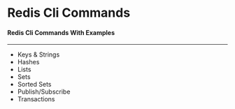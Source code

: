 # Redis Cli Commands

#### Redis Cli Commands With Examples
----------
* Keys & Strings
* Hashes
* Lists
* Sets
* Sorted Sets
* Publish/Subscribe
* Transactions
